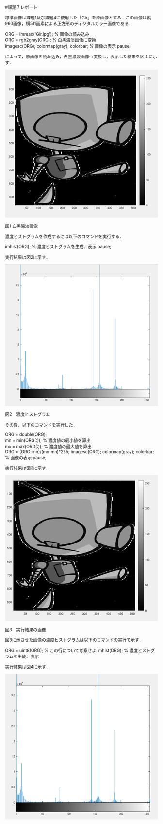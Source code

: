#課題７レポート

標準画像は課題1及び課題4に使用した「Gir」を原画像とする．この画像は縦960画像，横511画素による正方形のディジタルカラー画像である．  

ORG = imread('Gir.jpg'); % 画像の読み込み  
ORG = rgb2gray(ORG); % 白黒濃淡画像に変換  
imagesc(ORG); colormap(gray); colorbar; % 画像の表示 
pause;  

によって，原画像を読み込み，白黒濃淡画像へ変換し，表示した結果を図１に示す．

![原画像](https://github.com/movedfour54/lecture_image_processing/blob/master/image/kekka7-1.png)  

図1 白黒濃淡画像

濃度ヒストグラムを作成するには以下のコマンドを実行する．

imhist(ORG); % 濃度ヒストグラムを生成、表示 
pause;  

実行結果は図2に示す．

![原画像](https://github.com/movedfour54/lecture_image_processing/blob/master/image/kekka7-2.png)  

図2　濃度ヒストグラム

その後、以下のコマンドを実行した．

ORG = double(ORG);  
mn = min(ORG(:)); % 濃度値の最小値を算出  
mx = max(ORG(:)); % 濃度値の最大値を算出  
ORG = (ORG-mn)/(mx-mn)*255; 
imagesc(ORG); colormap(gray); colorbar; % 画像の表示 
pause;  

実行結果は図3に示す．

![原画像](https://github.com/movedfour54/lecture_image_processing/blob/master/image/kekka7-3.png)  

図3　実行結果の画像

図3に示させた画像の濃度ヒストグラムは以下のコマンドの実行で示す．

ORG = uint8(ORG); % この行について考察せよ
imhist(ORG); % 濃度ヒストグラムを生成、表示

実行結果は図4に示す．

![原画像](https://github.com/movedfour54/lecture_image_processing/blob/master/image/kekka7-4.png)
